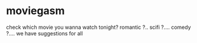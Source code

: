 # moviegasm
check which movie you wanna watch tonight?
romantic ?..
scifi ?....
comedy ?....
we have suggestions for all
